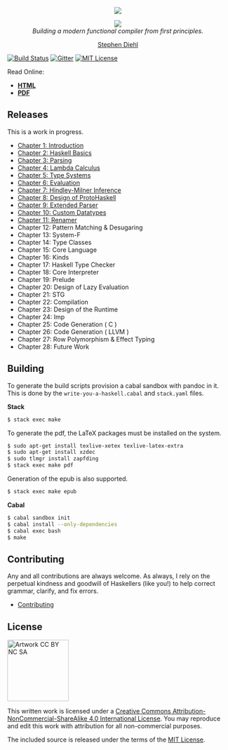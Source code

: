 <p align="center">
  <a href="http://dev.stephendiehl.com/fun/">
    <img src="https://github.com/sdiehl/write-you-a-haskell/raw/master/img/Haskell-Logo.png"/>
  </a>
</p>

<p align="center">
  <a href="http://dev.stephendiehl.com/fun/">
    <img src="https://github.com/sdiehl/write-you-a-haskell/raw/master/img/cover.png"/>
  </a>
  <br/>
  <em>Building a modern functional compiler from first principles.</em>
</p>

<p align="center">
  <a href="https://twitter.com/smdiehl">Stephen Diehl</a>
</p>

[![Build Status](https://travis-ci.org/sdiehl/write-you-a-haskell.svg)](https://travis-ci.org/sdiehl/write-you-a-haskell)
[![Gitter](https://badges.gitter.im/Join%20Chat.svg)](https://gitter.im/sdiehl/write-you-a-haskell?utm_source=badge&utm_medium=badge&utm_campaign=pr-badge&utm_content=body_badge)
[![MIT License](http://img.shields.io/badge/license-mit-blue.svg)](https://github.com/sdiehl/write-you-a-haskell/blob/master/LICENSE)

Read Online:

* [**HTML**](http://dev.stephendiehl.com/fun/)
* [**PDF**](http://dev.stephendiehl.com/fun/WYAH.pdf)

Releases
--------

This is a work in progress.

* [Chapter 1: Introduction](http://dev.stephendiehl.com/fun/000_introduction.html)
* [Chapter 2: Haskell Basics](http://dev.stephendiehl.com/fun/001_basics.html)
* [Chapter 3: Parsing](http://dev.stephendiehl.com/fun/002_parsers.html)
* [Chapter 4: Lambda Calculus](http://dev.stephendiehl.com/fun/003_lambda_calculus.html)
* [Chapter 5: Type Systems](http://dev.stephendiehl.com/fun/004_type_systems.html)
* [Chapter 6: Evaluation](http://dev.stephendiehl.com/fun/005_evaluation.html)
* [Chapter 7: Hindley-Milner Inference](http://dev.stephendiehl.com/fun/006_hindley_milner.html)
* [Chapter 8: Design of ProtoHaskell](http://dev.stephendiehl.com/fun/007_path.html)
* [Chapter 9: Extended Parser](http://dev.stephendiehl.com/fun/008_extended_parser.html)
* [Chapter 10: Custom Datatypes](http://dev.stephendiehl.com/fun/009_datatypes.html)
* [Chapter 11: Renamer](http://dev.stephendiehl.com/fun/010_renamer.html)
* Chapter 12: Pattern Matching & Desugaring
* Chapter 13: System-F
* Chapter 14: Type Classes
* Chapter 15: Core Language
* Chapter 16: Kinds
* Chapter 17: Haskell Type Checker
* Chapter 18: Core Interpreter
* Chapter 19: Prelude
* Chapter 20: Design of Lazy Evaluation
* Chapter 21: STG
* Chapter 22: Compilation
* Chapter 23: Design of the Runtime
* Chapter 24: Imp
* Chapter 25: Code Generation ( C )
* Chapter 26: Code Generation ( LLVM )
* Chapter 27: Row Polymorphism & Effect Typing
* Chapter 28: Future Work

Building
--------

To generate the build scripts provision a cabal sandbox with pandoc in it. This
is done by the ``write-you-a-haskell.cabal`` and  ``stack.yaml`` files.

**Stack**

```bash
$ stack exec make
```

To generate the pdf, the LaTeX packages must be installed on the
system.

```bash
$ sudo apt-get install texlive-xetex texlive-latex-extra
$ sudo apt-get install xzdec
$ sudo tlmgr install zapfding
$ stack exec make pdf
```

Generation of the epub is also supported.

```bash
$ stack exec make epub
```


**Cabal**

```bash
$ cabal sandbox init
$ cabal install --only-dependencies
$ cabal exec bash
$ make
```

Contributing
------------

Any and all contributions are always welcome.  As always, I rely on the
perpetual kindness and goodwill of Haskellers (like you!) to help correct
grammar, clarify, and fix errors.

* [Contributing](http://dev.stephendiehl.com/fun/contributing.html)

License
-------

<img src="http://mirrors.creativecommons.org/presskit/buttons/88x31/png/by-nc-sa.png" width="140" alt="Artwork CC BY NC SA" />

This written work is licensed under a <a rel="license"
href="http://creativecommons.org/licenses/by-nc-sa/4.0/">Creative Commons
Attribution-NonCommercial-ShareAlike 4.0 International License</a>. You may
reproduce and edit this work with attribution for all non-commercial purposes.

The included source is released under the terms of the [MIT License](http://opensource.org/licenses/MIT).
